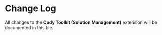 # Change Log

All changes to the **Cody Toolkit (Solution Management)** extension will be documented in this file.
